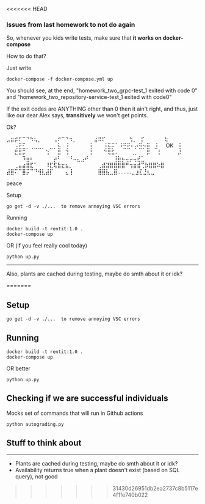 <<<<<<< HEAD
### Issues from last homework to **not** do again

So, whenever you kids write tests, make sure that **it works on docker-compose**

How to do that?

Just write

```shell
docker-compose -f docker-compose.yml up
```

You should see, at the end, "homework_two_grpc-test_1 exited with code 0" and "homework_two_repository-service-test_1 exited with code0"

If the exit codes are ANYTHING other than 0 then it ain't right, and thus, just like our dear Alex says, **transitively** we won't get points.

Ok?

⣠⣶⡾⠏⠉⠙⠳⢦⡀⠀⠀⠀⢠⠞⠉⠙⠲⡀⠀
⠀⠀⠀⣴⠿⠏⠀⠀⠀⠀⠀⠀⢳⡀⠀⡏⠀⠀⠀⠀⠀⢷
⠀⠀⢠⣟⣋⡀⢀⣀⣀⡀⠀⣀⡀⣧⠀⢸⠀⠀⠀⠀⠀ ⡇
⠀⠀⢸⣯⡭⠁⠸⣛⣟⠆⡴⣻⡲⣿⠀⣸⠀⠀OK⠀ ⡇
⠀⠀⣟⣿⡭⠀⠀⠀⠀⠀⢱⠀⠀⣿⠀⢹⠀⠀⠀⠀⠀ ⡇
⠀⠀⠙⢿⣯⠄⠀⠀⠀⢀⡀⠀⠀⡿⠀⠀⡇⠀⠀⠀⠀⡼
⠀⠀⠀⠀⠹⣶⠆⠀⠀⠀⠀⠀⡴⠃⠀⠀⠘⠤⣄⣠⠞⠀
⠀⠀⠀⠀⠀⢸⣷⡦⢤⡤⢤⣞⣁⠀⠀⠀⠀⠀⠀⠀⠀⠀⠀
⠀⠀⢀⣤⣴⣿⣏⠁⠀⠀⠸⣏⢯⣷⣖⣦⡀⠀⠀⠀⠀⠀⠀
⢀⣾⣽⣿⣿⣿⣿⠛⢲⣶⣾⢉⡷⣿⣿⠵⣿⠀⠀⠀⠀⠀⠀
⣼⣿⠍⠉⣿⡭⠉⠙⢺⣇⣼⡏⠀⠀⠀⣄⢸⠀⠀⠀⠀⠀⠀
⣿⣿⣧⣀⣿………⣀⣰⣏⣘⣆⣀⠀⠀

peace

Setup 

```
go get -d -v ./...  to remove annoying VSC errors
```

Running

```
docker build -t rentit:1.0 .
docker-compose up
```

OR (if you feel really cool today)

```
python up.py
```

------------------------

Also, plants are cached during testing, maybe do smth about it or idk?

=======
## Setup 

```
go get -d -v ./...  to remove annoying VSC errors
```

## Running

```
docker build -t rentit:1.0 .
docker-compose up
```

OR better

```
python up.py
```

## Checking if we are successful individuals

Mocks set of commands that will run in Github actions

```
python autograding.py
```

## Stuff to think about
------------------------

* Plants are cached during testing, maybe do smth about it or idk?
* Availability returns true when a plant doesn't exist (based on SQL query), not good

>>>>>>> 31430d26951db2ea2737c8b5117e4f1fe740b022
